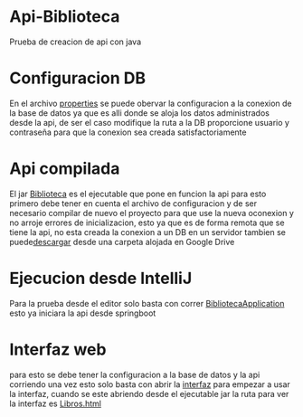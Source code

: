 # Api-Biblioteca
Prueba de creacion de api con java



# Configuracion DB
En el archivo [properties](src/main/resources/application.properties) se puede obervar la configuracion a la conexion de la base de datos ya que es alli donde se aloja los datos administrados desde la api, de ser el caso modifique la ruta a la DB proporcione usuario y contraseña para que la conexion sea creada satisfactoriamente

# Api compilada

El jar [Biblioteca](src/main/java/com/example/Biblioteca/Biblioteca-0.0.1-SNAPSHOT.jar)  es el ejecutable que pone en funcion la api para esto primero debe tener en cuenta el archivo de configuracion y de ser necesario compilar de nuevo el proyecto para que use la nueva oconexion y no arroje errores de inicializacion, esto ya que es de forma remota que se tiene la api, no esta creada la conexion a un DB en un servidor
tambien se puede[descargar](https://drive.google.com/drive/folders/1rEW0SsZAKPcaFV0ILigsvkKnsExYQxv5) desde una carpeta alojada en Google Drive

# Ejecucion desde IntelliJ 

Para la prueba desde el editor solo basta con correr [BibliotecaApplication](src/main/java/com/example/Biblioteca/BibliotecaApplication.java) esto ya iniciara la api desde springboot

# Interfaz web

para esto se debe tener la configuracion a la base de datos y la api corriendo una vez esto solo basta con abrir la [interfaz](src/main/resources/static/Libros.html) para empezar a usar la interfaz, cuando se este abriendo desde el ejecutable jar la ruta para ver la interfaz es [Libros.html](http://localhost:8080/Libros.html)